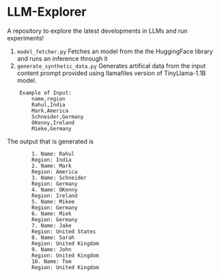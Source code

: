 # LLM-Explorer
A repository to explore the latest developments in LLMs and run experiments!

1. `model_fetcher.py`
Fetches an model from the the HuggingFace library and runs an inference through it
2. `generate_synthetic_data.py`
Generates artifical data from the input content prompt provided using llamafiles version of TinyLlama-1.1B model.
```
    Example of Input:
        name,region
        Rahul,India
        Mark,America
        Schneider,Germany
        OKenny,Ireland
        Mieke,Germany
```  
The output that is generated is 
```  
        1. Name: Rahul
        Region: India
        2. Name: Mark
        Region: America
        3. Name: Schneider
        Region: Germany
        4. Name: OKenny
        Region: Ireland
        5. Name: Mikee
        Region: Germany
        6. Name: Miek
        Region: Germany
        7. Name: Jake
        Region: United States
        8. Name: Sarah
        Region: United Kingdom
        9. Name: John
        Region: United Kingdom
        10. Name: Tom
        Region: United Kingdom
```  
